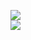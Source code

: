 [![](https://img.shields.io/badge/Made%20With-Github%20Spray-lightgrey.svg?style=for-the-badge&logo=github)](https://github.com/Annihil/github-spray#23149)  
[![](https://i.imgur.com/2DrTn0Z.gif)](https://github.com/Annihil/github-spray)